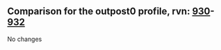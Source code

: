 ## Comparison for the outpost0 profile, rvn: [930](https://github.com/PRO100KatYT/FortniteProfileRevisions/tree/main/profiles/outpost0/930%20outpost0.json)-[932](https://github.com/PRO100KatYT/FortniteProfileRevisions/tree/main/profiles/outpost0/932%20outpost0.json)

No changes
